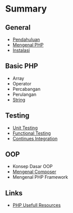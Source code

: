 # Summary

## General
* [Pendahuluan](README.md)
* [Mengenal PHP](mengenal-php.md)
* [Instalasi](id/README.md)

## Basic PHP
* Array
* Operator
* Percabangan
* Perulangan
* [String](string.md)

## Testing
* [Unit Testing](unit-testing.md)
* [Functional Testing](functional-testing.md)
* [Continues Integration](continues-integration.md)

## OOP
* Konsep Dasar OOP
* [Mengenal Composer](mengenal-composer.md)
* Mengenal PHP Framework

## Links
* [PHP Usefull Resources](links.md)

